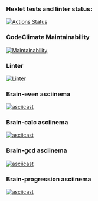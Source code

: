 ### Hexlet tests and linter status:
[![Actions Status](https://github.com/Liat3s/php-project-lvl1/workflows/hexlet-check/badge.svg)](https://github.com/Liat3s/php-project-lvl1/actions)

### CodeClimate Maintainability
[![Maintainability](https://api.codeclimate.com/v1/badges/1591a2daa983b74df259/maintainability)](https://codeclimate.com/github/Liat3s/php-project-lvl1/maintainability)

### Linter
[![Linter](https://github.com/Liat3s/php-project-lvl1/actions/workflows/makefile.yml/badge.svg)](https://github.com/Liat3s/php-project-lvl1/actions/workflows/makefile.yml/badge.svg)

### Brain-even asciinema
[![asciicast](https://asciinema.org/a/FXcjtzLQYAKKn8GLaCfyGiyzX.svg)](https://asciinema.org/a/FXcjtzLQYAKKn8GLaCfyGiyzX)

### Brain-calc asciinema
[![asciicast](https://asciinema.org/a/6TseA8x9LfaMhbnuNxY5GVeBD.svg)](https://asciinema.org/a/6TseA8x9LfaMhbnuNxY5GVeBD)

### Brain-gcd asciinema
[![asciicast](https://asciinema.org/a/U2syodApXisPw1jCwrz7V5bTJ.svg)](https://asciinema.org/a/U2syodApXisPw1jCwrz7V5bTJ)

### Brain-progression asciinema
[![asciicast](https://asciinema.org/a/nZIr8wMeoNXEYdKRD790f11kf.svg)](https://asciinema.org/a/nZIr8wMeoNXEYdKRD790f11kf)
